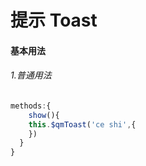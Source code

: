 # 提示 Toast

#### 基本用法

###### 1.普通用法

``` js
methods:{
    show(){
    this.$qmToast('ce shi',{
    })
  }
}
```

